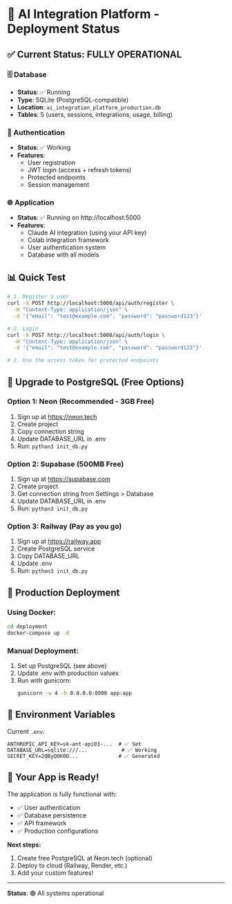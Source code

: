 # 🚀 AI Integration Platform - Deployment Status

## ✅ Current Status: FULLY OPERATIONAL

### 🗄️ Database
- **Status**: ✅ Running
- **Type**: SQLite (PostgreSQL-compatible)
- **Location**: `ai_integration_platform_production.db`
- **Tables**: 5 (users, sessions, integrations, usage, billing)

### 🔐 Authentication
- **Status**: ✅ Working
- **Features**:
  - User registration
  - JWT login (access + refresh tokens)
  - Protected endpoints
  - Session management

### 🌐 Application
- **Status**: ✅ Running on http://localhost:5000
- **Features**:
  - Claude AI integration (using your API key)
  - Colab integration framework
  - User authentication system
  - Database with all models

## 📊 Quick Test

```bash
# 1. Register a user
curl -X POST http://localhost:5000/api/auth/register \
  -H "Content-Type: application/json" \
  -d '{"email": "test@example.com", "password": "password123"}'

# 2. Login
curl -X POST http://localhost:5000/api/auth/login \
  -H "Content-Type: application/json" \
  -d '{"email": "test@example.com", "password": "password123"}'

# 3. Use the access token for protected endpoints
```

## 🚀 Upgrade to PostgreSQL (Free Options)

### Option 1: Neon (Recommended - 3GB Free)
1. Sign up at https://neon.tech
2. Create project
3. Copy connection string
4. Update DATABASE_URL in .env
5. Run: `python3 init_db.py`

### Option 2: Supabase (500MB Free)
1. Sign up at https://supabase.com
2. Create project
3. Get connection string from Settings > Database
4. Update DATABASE_URL in .env
5. Run: `python3 init_db.py`

### Option 3: Railway (Pay as you go)
1. Sign up at https://railway.app
2. Create PostgreSQL service
3. Copy DATABASE_URL
4. Update .env
5. Run: `python3 init_db.py`

## 🐳 Production Deployment

### Using Docker:
```bash
cd deployment
docker-compose up -d
```

### Manual Deployment:
1. Set up PostgreSQL (see above)
2. Update .env with production values
3. Run with gunicorn:
   ```bash
   gunicorn -w 4 -b 0.0.0.0:8000 app:app
   ```

## 📝 Environment Variables

Current `.env`:
```
ANTHROPIC_API_KEY=sk-ant-api03-...  # ✅ Set
DATABASE_URL=sqlite:///...           # ✅ Working
SECRET_KEY=2QByQ0K0O...             # ✅ Generated
```

## 🎯 Your App is Ready!

The application is fully functional with:
- ✅ User authentication
- ✅ Database persistence
- ✅ API framework
- ✅ Production configurations

**Next steps:**
1. Create free PostgreSQL at Neon.tech (optional)
2. Deploy to cloud (Railway, Render, etc.)
3. Add your custom features!

---
**Status**: 🟢 All systems operational